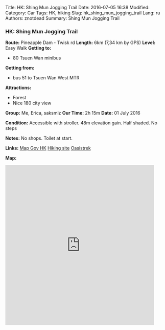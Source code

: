 Title: HK: Shing Mun Jogging Trail
Date: 2016-07-05 16:38
Modified: 
Category: Car
Tags: HK, hiking
Slug: hk_shing_mun_jogging_trail
Lang: ru
Authors: znotdead
Summary: Shing Mun Jogging Trail

### HK: Shing Mun Jogging Trail
**Route:** Pineapple Dam - Twisk rd
**Length:** 6km (7,34 km by GPS)
**Level:** Easy Walk
**Getting to:**
 - 80 Tsuen Wan minibus

**Getting from:**
 - bus 51 to Tsuen Wan West MTR

**Attractions:**
 - Forest
 - Nice 180 city view

**Group:** Me, Erica, saksmlz
**Our Time:** 2h 15m
**Date:** 01 July 2016

**Condition:**
Accessible with stroller. 48m elevation gain. Half shaded. No steps

**Notes:**
No shops. Toilet at start.

**Links:**
[Map Gov HK](http://www2.map.gov.hk/gih3/view/index.jsp)
[Hiking site](http://hiking.gov.hk/eng)
[Oasistrek](http://www.oasistrek.com)

**Map:**
<iframe src='https://connect.garmin.com/activity/embed/1236313371' title='Shing mun catchwater jogging trail' width='465' height='500' frameborder='0'></iframe>
